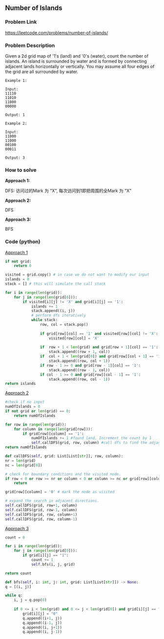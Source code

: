 ## Number of Islands

### Problem Link

https://leetcode.com/problems/number-of-islands/

### Problem Description 

Given a 2d grid map of '1's (land) and '0's (water), count the number of islands. An island is surrounded by water and is formed by connecting adjacent lands horizontally or vertically. You may assume all four edges of the grid are all surrounded by water.

```
Example 1: 

Input:
11110
11010
11000
00000

Output: 1

```

```
Example 2: 

Input:
11000
11000
00100
00011

Output: 3

```

### How to solve 

**Approach 1:** 

DFS: 访问过的Mark 为 "X", 每次访问到1即把周围的全Mark 为 "X"

**Approach 2:** 

DFS

**Approach 3:** 

BFS


### Code (python)

[Approach 1](https://github.com/yanray/leetcode/blob/master/medium/0200Number_of_Islands/0200Number_of_Islands1.py)

```python
if not grid:
    return 0

visited = grid.copy() # in case we do not want to modify our input
islands = 0
stack = [] # this will simulate the call stack 

for i in range(len(grid)):
    for j in range(len(grid[0])):
        if visited[i][j] != 'X' and grid[i][j] == '1':
            islands += 1
            stack.append((i, j))
            # perform dfs iteratively
            while stack:
                row, col = stack.pop()
                
                if grid[row][col] == '1' and visited[row][col] != 'X':
                    visited[row][col] = 'X'
                    
                if  row + 1 < len(grid) and grid[row + 1][col] == '1':
                    stack.append((row + 1, col))
                if  col + 1 < len(grid[0]) and grid[row][col + 1] == '1':
                    stack.append((row, col + 1))
                if row - 1 >= 0 and grid[row - 1][col] == '1':
                    stack.append((row - 1, col))
                if col - 1 >= 0 and grid[row][col - 1] == '1':
                    stack.append((row, col - 1))
return islands
```


[Approach 2](https://github.com/yanray/leetcode/blob/master/medium/0200Number_of_Islands/0200Number_of_Islands2.py)

```python
#check if no input
numOfIslands = 0
if not grid or len(grid) == 0:
    return numOfIslands

for row in range(len(grid)):
    for column in range(len(grid[row])):
        if grid[row][column] == '1':
            numOfIslands += 1 #found land. Increment the count by 1
            self.callDFS(grid, row, column) #call dfs to find the adjacent land. 
return numOfIslands

def callDFS(self, grid: List[List[str]], row, column):
nr = len(grid)
nc = len(grid[0])

# check for boundary conditions and the visited node.
if row < 0 or row >= nr or column < 0 or column >= nc or grid[row][column] == '0':
    return

grid[row][column] = '0' # mark the node as visited

# expand the search in adjacent directions.
self.callDFS(grid, row+1, column)
self.callDFS(grid, row-1, column)
self.callDFS(grid, row, column+1)
self.callDFS(grid, row, column-1)
```


[Approach 3](https://github.com/yanray/leetcode/blob/master/medium/0200Number_of_Islands/0200Number_of_Islands3.py)

```python
count = 0

for i in range(len(grid)):
    for j in range(len(grid[0])):
        if grid[i][j] == "1":
            count += 1
            self.bfs(i, j, grid)

return count

def bfs(self, i: int, j: int, grid: List[List[str]]) -> None:
q = [(i, j)]

while q:
    i, j = q.pop(0)
    
    if 0 <= i < len(grid) and 0 <= j < len(grid[0]) and grid[i][j] == "1":
        grid[i][j] = "0"
        q.append((i+1, j))
        q.append((i-1, j))
        q.append((i, j+1))
        q.append((i, j-1))
```